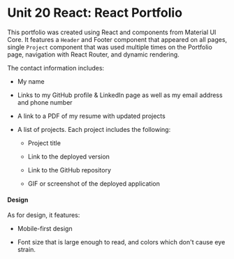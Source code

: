 # Unit 20 React: React Portfolio

This portfolio was created using React and components from Material UI Core. It features a `Header` and Footer component that appeared on all pages, single `Project` component that was used multiple times on the Portfolio page, navigation with React Router, and dynamic rendering.

The contact information includes:

* My name

* Links to my GitHub profile & LinkedIn page as well as my email address and phone number

* A link to a PDF of my resume with updated projects

* A list of projects. Each project includes the following:

  * Project title

  * Link to the deployed version

  * Link to the GitHub repository

  * GIF or screenshot of the deployed application


#### Design

As for design, it features:

* Mobile-first design


* Font size that is large enough to read, and colors which don't cause eye strain.
